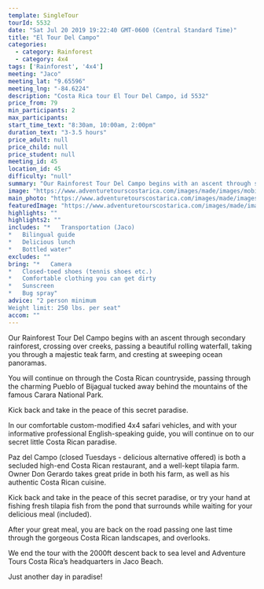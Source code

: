 ```yaml
---
template: SingleTour
tourId: 5532
date: "Sat Jul 20 2019 19:22:40 GMT-0600 (Central Standard Time)"
title: "El Tour Del Campo"
categories: 
  - category: Rainforest
  - category: 4x4
tags: ['Rainforest', '4x4']
meeting: "Jaco"
meeting_lat: "9.65596"
meeting_lng: "-84.6224"
description: "Costa Rica tour El Tour Del Campo, id 5532"
price_from: 79
min_participants: 2
max_participants: 
start_time_text: "8:30am, 10:00am, 2:00pm"
duration_text: "3-3.5 hours"
price_adult: null
price_child: null
price_student: null
meeting_id: 45
location_id: 45
difficulty: "null"
summary: "Our Rainforest Tour Del Campo begins with an ascent through secondary rainforest, crossing over creeks, passing a beautiful rolling…"
image: "https://www.adventuretourscostarica.com/images/made/images/mobile/jaco-atv-tour-m_320_250_c1.jpg"
main_photo: "https://www.adventuretourscostarica.com/images/made/images/mobile/jaco-atv-tour-m_320_250_c1.jpg"
featuredImage: "https://www.adventuretourscostarica.com/images/made/images/mobile/jaco-atv-tour-m_320_250_c1.jpg"
highlights: ""
highlights2: ""
includes: "*   Transportation (Jaco)
*   Bilingual guide
*   Delicious lunch
*   Bottled water"
excludes: ""
bring: "*   Camera
*   Closed-toed shoes (tennis shoes etc.)
*   Comfortable clothing you can get dirty
*   Sunscreen
*   Bug spray"
advice: "2 person minimum  
Weight limit: 250 lbs. per seat"
accom: ""
---
```

Our Rainforest Tour Del Campo begins with an ascent through secondary rainforest, crossing over creeks, passing a beautiful rolling waterfall, taking you through a majestic teak farm, and cresting at sweeping ocean panoramas.

You will continue on through the Costa Rican countryside, passing through the charming Pueblo of Bijagual tucked away behind the mountains of the famous Carara National Park.

Kick back and take in the peace of this secret paradise.

In our comfortable custom-modified 4x4 safari vehicles, and with your informative professional English-speaking guide, you will continue on to our secret little Costa Rican paradise.

Paz del Campo (closed Tuesdays - delicious alternative offered) is both a secluded high-end Costa Rican restaurant, and a well-kept tilapia farm. Owner Don Gerardo takes great pride in both his farm, as well as his authentic Costa Rican cuisine.

Kick back and take in the peace of this secret paradise, or try your hand at fishing fresh tilapia fish from the pond that surrounds while waiting for your delicious meal (included).

After your great meal, you are back on the road passing one last time through the gorgeous Costa Rican landscapes, and overlooks.

We end the tour with the 2000ft descent back to sea level and Adventure Tours Costa Rica’s headquarters in Jaco Beach.

Just another day in paradise!